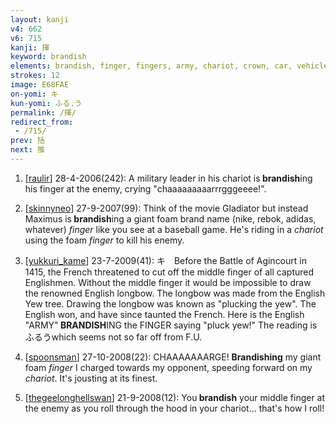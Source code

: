 ```yaml
---
layout: kanji
v4: 662
v6: 715
kanji: 揮
keyword: brandish
elements: brandish, finger, fingers, army, chariot, crown, car, vehicle
strokes: 12
image: E68FAE
on-yomi: キ
kun-yomi: ふる.う
permalink: /揮/
redirect_from:
 - /715/
prev: 括
next: 推
---
```


1) [<a href="http://kanji.koohii.com/profile/raulir">raulir</a>] 28-4-2006(242): A military leader in his chariot is<strong> brandish</strong>ing his finger at the enemy, crying &quot;chaaaaaaaaarrrgggeeee!&quot;.

2) [<a href="http://kanji.koohii.com/profile/skinnyneo">skinnyneo</a>] 27-9-2007(99): Think of the movie Gladiator but instead Maximus is<strong> brandish</strong>ing a giant foam brand name (nike, rebok, adidas, whatever) <em>finger</em> like you see at a baseball game. He&#039;s riding in a <em>chariot</em> using the foam <em>finger</em> to kill his enemy.

3) [<a href="http://kanji.koohii.com/profile/yukkuri_kame">yukkuri_kame</a>] 23-7-2009(41): キ　Before the Battle of Agincourt in 1415, the French threatened to cut off the middle finger of all captured Englishmen. Without the middle finger it would be impossible to draw the renowned English longbow. The longbow was made from the English Yew tree. Drawing the longbow was known as &quot;plucking the yew&quot;. The English won, and have since taunted the French. Here is the English &quot;ARMY&quot;<strong> BRANDISH</strong>ING the FINGER saying &quot;pluck yew!&quot; The reading is ふるうwhich seems not so far off from F.U.

4) [<a href="http://kanji.koohii.com/profile/spoonsman">spoonsman</a>] 27-10-2008(22): CHAAAAAAARGE! <strong>Brandishing</strong> my giant foam <em>finger</em> I charged towards my opponent, speeding forward on my <em>chariot</em>. It&#039;s jousting at its finest.

5) [<a href="http://kanji.koohii.com/profile/thegeelonghellswan">thegeelonghellswan</a>] 21-9-2008(12): You<strong> brandish</strong> your middle finger at the enemy as you roll through the hood in your chariot... that&#039;s how I roll!


